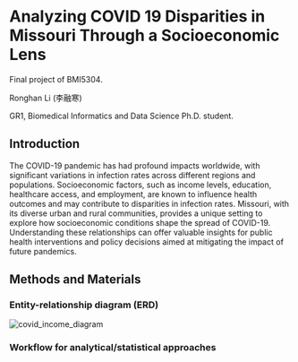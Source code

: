 # Analyzing COVID 19 Disparities in Missouri Through a Socioeconomic Lens
Final project of BMI5304.

Ronghan Li (李融寒)

GR1, Biomedical Informatics and Data Science Ph.D. student.

## Introduction
The COVID-19 pandemic has had profound impacts worldwide, with significant variations in infection rates across different regions and populations. Socioeconomic factors, such as income levels, education, healthcare access, and employment, are known to influence health outcomes and may contribute to disparities in infection rates. Missouri, with its diverse urban and rural communities, provides a unique setting to explore how socioeconomic conditions shape the spread of COVID-19. Understanding these relationships can offer valuable insights for public health interventions and policy decisions aimed at mitigating the impact of future pandemics.

## Methods and Materials
### Entity-relationship diagram (ERD)
![covid_income_diagram](https://github.com/user-attachments/assets/4eedd8ca-7bbf-49c5-94f9-76f8b512cbb5)

### Workflow for analytical/statistical approaches
